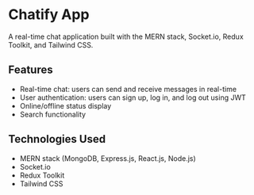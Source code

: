 # Chatify App

A real-time chat application built with the MERN stack, Socket.io, Redux Toolkit, and Tailwind CSS.

## Features

- Real-time chat: users can send and receive messages in real-time
- User authentication: users can sign up, log in, and log out using JWT
- Online/offline status display
- Search functionality


## Technologies Used
- MERN stack (MongoDB, Express.js, React.js, Node.js)
- Socket.io
- Redux Toolkit
- Tailwind CSS
